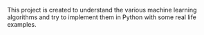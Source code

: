 This project is created to understand the various machine learning algorithms and try to implement them in Python with some real life examples.
